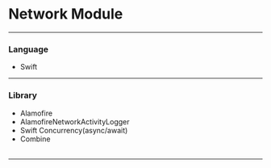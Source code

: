 # Network Module

***
### Language
- Swift
***

### Library
- Alamofire
- AlamofireNetworkActivityLogger
- Swift Concurrency(async/await)
- Combine<br><br>
***
